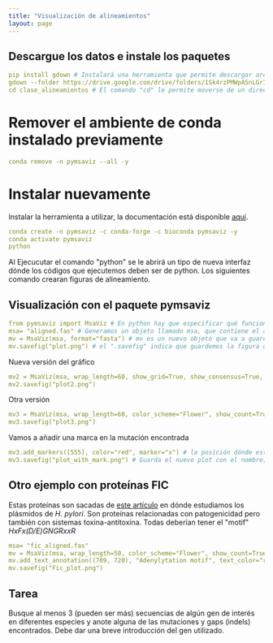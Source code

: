 ```yaml
---
title: "Visualización de alineamientos"
layout: page
---
```


## Descargue los datos e instale los paquetes

```yml
pip install gdown # Instalará una herramienta que permite descargar archivos desde google drive
gdown --folder https://drive.google.com/drive/folders/1Sk4rzPMWpA5nLGr1bwt4JOB2yKQUKfd0
cd clase_alineamientos # El comando "cd" le permite moverse de un directorio (carpeta) a otro. Debe poner la dirección del nuevo directorio.
```

# Remover el ambiente de conda instalado previamente
```yml
conda remove -n pymsaviz --all -y
```
# Instalar nuevamente
Instalar la herramienta a utilizar, la documentación está disponible [aquí](https://moshi4.github.io/pyMSAviz/getting_started). 
```yml
conda create -n pymsaviz -c conda-forge -c bioconda pymsaviz -y 
conda activate pymsaviz
python
```
Al Ejecucutar el comando "python" se le abrirá un tipo de nueva interfaz dónde los códigos que ejecutemos deben ser de python. 
Los siguientes comando crearan figuras de alineamiento.

## Visualización con el paquete pymsaviz
```yml
from pymsaviz import MsaViz # En python hay que especificar qué funciones queremos importar. En esta caso sólo utilizaremos la función MsaViz de la librería pymsaviz
msa= "aligned.fas" # Generamos un objeto llamado msa, que contiene el archivo fasta con las secuencias alineadas.
mv = MsaViz(msa, format="fasta") # mv es un nuevo objeto que va a guardar el resultado de la función "MsaViz" que contiene toda la información necesaria para la visualización
mv.savefig("plot.png") # el ".savefig" indica que guardemos la figura que está dentro del archivo que creameos previamente llamado "mv". En los paréntesis y en comillas pueden poner el nombre que quieran ponerle
```
Nueva versión del gráfico
```yml
mv2 = MsaViz(msa, wrap_length=60, show_grid=True, show_consensus=True, format="fasta")
mv2.savefig("plot2.png")
```
Otra versión
```yml
mv3 = MsaViz(msa, wrap_length=60, color_scheme="Flower", show_count=True, start=370, end=760, show_seq_char=False, show_consensus=True, consensus_color="tomato", format="fasta")
mv3.savefig("plot3.png")
```
Vamos a añadir una marca en la mutación encontrada

```yml
mv3.add_markers([555], color="red", marker="x") # la posición dónde está la mutación es la 555 de la secuencia de ref.
mv3.savefig("plot_with_mark.png") # Guarda el nuevo plot con el nombre, plot with mark
```

## Otro ejemplo con proteínas FIC
Estas proteínas son sacadas de [este artículo](https://academic.oup.com/femsle/article/doi/10.1093/femsle/fnaf092/8244153#531429867)  en dónde estudiamos los plásmidos de *H. pylori*. Son proteínas relacionadas con patogenicidad pero también con sistemas toxina-antitoxina. Todas deberían tener el "motif" *HxFx(D/E)GNGRxxR*
```yml
msa= "fic_aligned.fas"
mv = MsaViz(msa, wrap_length=50, color_scheme="Flower", show_count=True, show_seq_char=True, show_consensus=True, consensus_color="tomato", start=540, format="fasta")
mv.add_text_annotation((709, 720), "Adenylytation motif", text_color="red", range_color="red")
mv.savefig("Fic_plot.png")

```

## Tarea
Busque al menos 3 (pueden ser más) secuencias de algún gen de interés en diferentes especies y anote alguna de las mutaciones y gaps (indels) encontrados. 
Debe dar una breve introducción del gen utilizado.

